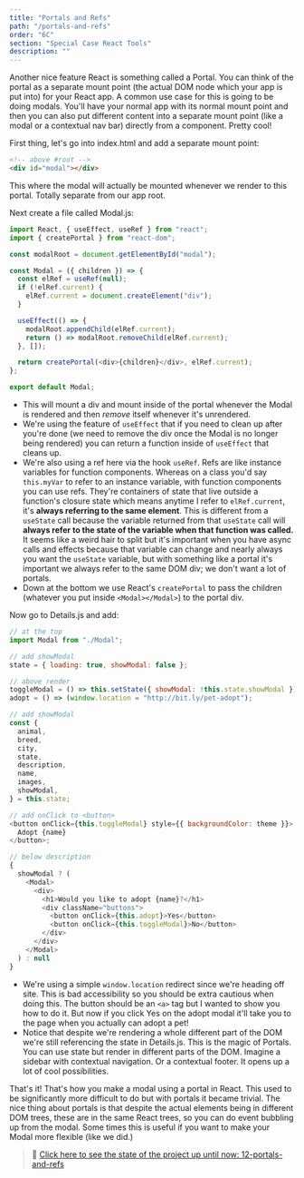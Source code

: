 ```yaml
---
title: "Portals and Refs"
path: "/portals-and-refs"
order: "6C"
section: "Special Case React Tools"
description: ""
---
```


Another nice feature React is something called a Portal. You can think of the portal as a separate mount point (the actual DOM node which your app is put into) for your React app. A common use case for this is going to be doing modals. You'll have your normal app with its normal mount point and then you can also put different content into a separate mount point (like a modal or a contextual nav bar) directly from a component. Pretty cool!

First thing, let's go into index.html and add a separate mount point:

```html
<!-- above #root -->
<div id="modal"></div>
```

This where the modal will actually be mounted whenever we render to this portal. Totally separate from our app root.

Next create a file called Modal.js:

```javascript
import React, { useEffect, useRef } from "react";
import { createPortal } from "react-dom";

const modalRoot = document.getElementById("modal");

const Modal = ({ children }) => {
  const elRef = useRef(null);
  if (!elRef.current) {
    elRef.current = document.createElement("div");
  }

  useEffect(() => {
    modalRoot.appendChild(elRef.current);
    return () => modalRoot.removeChild(elRef.current);
  }, []);

  return createPortal(<div>{children}</div>, elRef.current);
};

export default Modal;
```

- This will mount a div and mount inside of the portal whenever the Modal is rendered and then _remove_ itself whenever it's unrendered.
- We're using the feature of `useEffect` that if you need to clean up after you're done (we need to remove the div once the Modal is no longer being rendered) you can return a function inside of `useEffect` that cleans up.
- We're also using a ref here via the hook `useRef`. Refs are like instance variables for function components. Whereas on a class you'd say `this.myVar` to refer to an instance variable, with function components you can use refs. They're containers of state that live outside a function's closure state which means anytime I refer to `elRef.current`, it's **always referring to the same element**. This is different from a `useState` call because the variable returned from that `useState` call will **always refer to the state of the variable when that function was called.** It seems like a weird hair to split but it's important when you have async calls and effects because that variable can change and nearly always you want the `useState` variable, but with something like a portal it's important we always refer to the same DOM div; we don't want a lot of portals.
- Down at the bottom we use React's `createPortal` to pass the children (whatever you put inside `<Modal></Modal>`) to the portal div.

Now go to Details.js and add:

```javascript
// at the top
import Modal from "./Modal";

// add showModal
state = { loading: true, showModal: false };

// above render
toggleModal = () => this.setState({ showModal: !this.state.showModal });
adopt = () => (window.location = "http://bit.ly/pet-adopt");

// add showModal
const {
  animal,
  breed,
  city,
  state,
  description,
  name,
  images,
  showModal,
} = this.state;

// add onClick to <button>
<button onClick={this.toggleModal} style={{ backgroundColor: theme }}>
  Adopt {name}
</button>;

// below description
{
  showModal ? (
    <Modal>
      <div>
        <h1>Would you like to adopt {name}?</h1>
        <div className="buttons">
          <button onClick={this.adopt}>Yes</button>
          <button onClick={this.toggleModal}>No</button>
        </div>
      </div>
    </Modal>
  ) : null
}
```

- We're using a simple `window.location` redirect since we're heading off site. This is bad accessibility so you should be extra cautious when doing this. The button should be an `<a>` tag but I wanted to show you how to do it. But now if you click Yes on the adopt modal it'll take you to the page when you actually can adopt a pet!
- Notice that despite we're rendering a whole different part of the DOM we're still referencing the state in Details.js. This is the magic of Portals. You can use state but render in different parts of the DOM. Imagine a sidebar with contextual navigation. Or a contextual footer. It opens up a lot of cool possibilities.

That's it! That's how you make a modal using a portal in React. This used to be significantly more difficult to do but with portals it became trivial. The nice thing about portals is that despite the actual elements being in different DOM trees, these are in the same React trees, so you can do event bubbling up from the modal. Some times this is useful if you want to make your Modal more flexible (like we did.)

> 🏁 [Click here to see the state of the project up until now: 12-portals-and-refs][step]

[portal]: https://reactjs.org/docs/portals.html
[step]: https://github.com/btholt/citr-v6-project/tree/master/12-portals-and-refs
